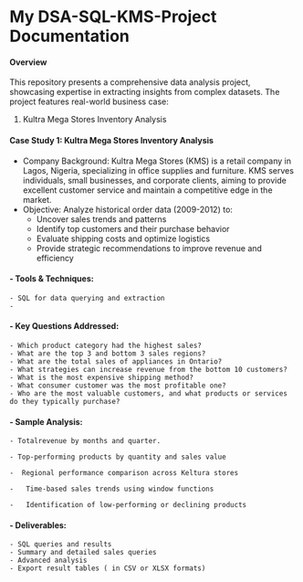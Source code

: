 # My DSA-SQL-KMS-Project Documentation


#### Overview

This repository presents a comprehensive data analysis project, showcasing expertise in extracting insights from complex datasets. The project features   real-world business case:

1. Kultra Mega Stores Inventory Analysis

#### Case Study 1: Kultra Mega Stores Inventory Analysis

- Company Background: Kultra Mega Stores (KMS) is a retail company in Lagos, Nigeria, specializing in office supplies and furniture. KMS serves individuals, small businesses, and corporate clients, aiming to provide excellent customer service and maintain a competitive edge in the market.
- Objective: Analyze historical order data (2009-2012) to:
    - Uncover sales trends and patterns
    - Identify top customers and their purchase behavior
    - Evaluate shipping costs and optimize logistics
    - Provide strategic recommendations to improve revenue and efficiency
#### - Tools & Techniques:
    - SQL for data querying and extraction
    - 
#### - Key Questions Addressed:
    - Which product category had the highest sales?
    - What are the top 3 and bottom 3 sales regions?
    - What are the total sales of appliances in Ontario?
    - What strategies can increase revenue from the bottom 10 customers?
    - What is the most expensive shipping method?
    - What consumer customer was the most profitable one?
    - Who are the most valuable customers, and what products or services do they typically purchase?

#### -  Sample Analysis:
    - Totalrevenue by months and quarter.

    - Top-performing products by quantity and sales value

    -  Regional performance comparison across Keltura stores

    -   Time-based sales trends using window functions

    -   Identification of low-performing or declining products
    
#### - Deliverables:

    - SQL queries and results
    - Summary and detailed sales queries
    - Advanced analysis
    - Export result tables ( in CSV or XLSX formats)


